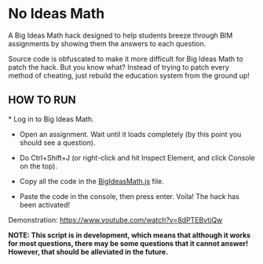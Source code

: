 # No Ideas Math
A Big Ideas Math hack designed to help students breeze through BIM assignments by showing them the answers to each question.

Source code is obfuscated to make it more difficult for Big Ideas Math to patch the hack. But you know what? Instead of trying to patch every method of cheating, just rebuild the education system from the ground up!


<h2>HOW TO RUN</h2>
* Log in to Big Ideas Math.

* Open an assignment. Wait until it loads completely (by this point you should see a question).

* Do Ctrl+Shift+J (or right-click and hit Inspect Element, and click Console on the top).

* Copy all the code in the <a href="https://github.com/theplummer/NoIdeasMath/blob/main/NoIdeasMath.js">BigIdeasMath.js</a> file.

* Paste the code in the console, then press enter. Voila! The hack has been activated!

Demonstration: <a href="https://www.youtube.com/watch?v=8dPTEBvtjQw">https://www.youtube.com/watch?v=8dPTEBvtjQw</a>



**NOTE: This script is in development, which means that although it works for most questions, there may be some questions that it cannot answer! However, that should be alleviated in the future.**
